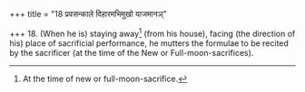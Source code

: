 +++
title = "18 प्रवसन्काले विहारमभिमुखो याजमानञ्"

+++
18. (When he is) staying away[^1] (from his house), facing (the direction of his) place of sacrificial performance, he mutters the formulae to be recited by the sacrificer (at the time of the New or Full-moon-sacrifices).

[^1]: At the time of new or full-moon-sacrifice.
